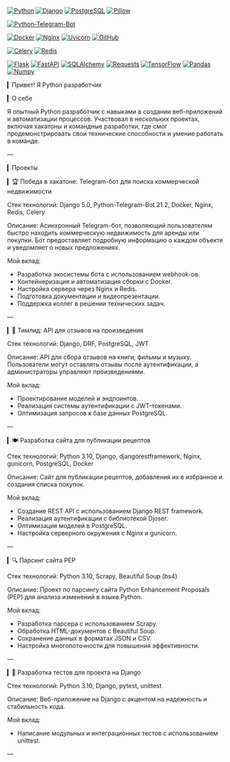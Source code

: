 <!-- BACK TO TOP LINK -->
<a name="readme-top"></a>

<!-- SHIELDS -->
[![Python][Python-shield]][Python-url]
[![Django][Django-shield]][Django-url]
[![PostgreSQL][PostgreSQL-shield]][PostgreSQL-url]
[![Pillow][Pillow-shield]][Pillow-url]

[![Python-Telegram-Bot][Python-Telegram-Bot-shield]][Python-Telegram-Bot-url]

[![Docker][Docker-shield]][Docker-url]
[![Nginx][Nginx-shield]][Nginx-url]
[![Uvicorn][Uvicorn-shield]][Uvicorn-url]
[![GitHub][GitHub-shield]][GitHub-url]

[![Celery][Celery-shield]][Celery-url]
[![Redis][Redis-shield]][Redis-url]

[![Flask][Flask-shield]][Flask-url]
[![FastAPI][FastAPI-shield]][FastAPI-url]
[![SQLAlchemy][SQLAlchemy-shield]][SQLAlchemy-url]
[![Requests][Requests-shield]][Requests-url]
[![TensorFlow][TensorFlow-shield]][TensorFlow-url]
[![Pandas][Pandas-shield]][Pandas-url]
[![Numpy][Numpy-shield]][Numpy-url]

▎Привет! Я Python разработчик

▎О себе

Я опытный Python разработчик с навыками в создании веб-приложений и автоматизации процессов. Участвовал в нескольких проектах, включая хакатоны и командные разработки, где смог продемонстрировать свои технические способности и умение работать в команде.

—

▎Проекты

▎🏆 Победа в хакатоне: Telegram-бот для поиска коммерческой недвижимости

Стек технологий: Django 5.0, Python-Telegram-Bot 21.2, Docker, Nginx, Redis, Celery  

Описание: Асинхронный Telegram-бот, позволяющий пользователям быстро находить коммерческую недвижимость для аренды или покупки. Бот предоставляет подробную информацию о каждом объекте и уведомляет о новых предложениях.

Мой вклад:
- Разработка экосистемы бота с использованием webhook-ов.
- Контейнеризация и автоматизация сборки с Docker.
- Настройка сервера через Nginx и Redis.
- Подготовка документации и видеопрезентации.
- Поддержка коллег в решении технических задач.

—

▎🌟 Тимлид: API для отзывов на произведения

Стек технологий: Django, DRF, PostgreSQL, JWT  

Описание: API для сбора отзывов на книги, фильмы и музыку. Пользователи могут оставлять отзывы после аутентификации, а администраторы управляют произведениями.

Мой вклад:
- Проектирование моделей и эндпоинтов.
- Реализация системы аутентификации с JWT-токенами.
- Оптимизация запросов к базе данных PostgreSQL.

—

▎🍽️ Разработка сайта для публикации рецептов

Стек технологий: Python 3.10, Django, djangorestframework, Nginx, gunicorn, PostgreSQL, Docker  

Описание: Сайт для публикации рецептов, добавления их в избранное и создания списка покупок.

Мой вклад:
- Создание REST API с использованием Django REST framework.
- Реализация аутентификации с библиотекой Djoser.
- Оптимизация моделей в PostgreSQL.
- Настройка серверного окружения с Nginx и gunicorn.

—

▎🔍 Парсинг сайта PEP

Стек технологий: Python 3.10, Scrapy, Beautiful Soup (bs4)  

Описание: Проект по парсингу сайта Python Enhancement Proposals (PEP) для анализа изменений в языке Python.

Мой вклад:
- Разработка парсера с использованием Scrapy.
- Обработка HTML-документов с Beautiful Soup.
- Сохранение данных в форматах JSON и CSV.
- Настройка многопоточности для повышения эффективности.

—

▎🧪 Разработка тестов для проекта на Django

Стек технологий: Python 3.10, Django, pytest, unittest  

Описание: Веб-приложение на Django с акцентом на надежность и стабильность кода.

Мой вклад:
- Написание модульных и интеграционных тестов с использованием unittest.

—

<!-- MARKDOWN LINKS & IMAGES -->
<!-- https://www.markdownguide.org/basic-syntax/#reference-style-links -->
[Python-shield]: https://img.shields.io/badge/Python-blue?style=flat&logo=python&labelColor=FDEBD0&logoColor=blue
[Python-url]: https://www.python.org/downloads/release/python-31010/
[Django-shield]: https://img.shields.io/badge/Django-green?style=flat&logo=django&labelColor=FDEBD0&logoColor=blue
[Django-url]: https://docs.djangoproject.com/en/5.0/releases/5.0/
[PostgreSQL-shield]: https://img.shields.io/badge/PostgreSQL-blue?style=flat&logo=PostgreSQL&labelColor=FDEBD0&logoColor=blue
[PostgreSQL-url]: https://www.postgresql.org/docs/13/release-13-15.html 
[Pillow-shield]: https://img.shields.io/badge/Pillow-green?style=flat&logo=pillow&labelColor=FDEBD0&logoColor=blue
[Pillow-url]: https://pillow.readthedocs.io/en/stable/releasenotes/10.3.0.html
[Python-Telegram-Bot-shield]: https://img.shields.io/badge/Python--telegram--bot-blue?style=flat&logo=telegram&labelColor=FDEBD0&logoColor=blue
[Python-Telegram-Bot-url]: https://docs.python-telegram-bot.org/en/v21.2/
[Docker-shield]: https://img.shields.io/badge/Docker-green?style=flat&logo=docker&labelColor=FDEBD0&logoColor=blue
[Docker-url]: https://docs.docker.com/engine/release-notes/26.1/
[Nginx-shield]: https://img.shields.io/badge/Nginx-blue?style=flat&logo=nginx&labelColor=FDEBD0&logoColor=blue
[Nginx-url]: https://nginx.org/en/docs/
[Celery-shield]: https://img.shields.io/badge/Celery-blue?style=flat&logo=celery&labelColor=FDEBD0&logoColor=blue
[Celery-url]: https://docs.celeryq.dev/en/stable/
[Redis-shield]: https://img.shields.io/badge/Redis-green?style=flat&logo=redis&labelColor=FDEBD0&logoColor=blue
[Redis-url]: https://master--redis-doc.netlify.app/docs/about/

[Flask-shield]: https://img.shields.io/badge/Flask-blue?style=flat&logo=flask&labelColor=FDEBD0&logoColor=blue
[Flask-url]: https://flask.palletsprojects.com/en/2.2.x/changes/
[FastAPI-shield]: https://img.shields.io/badge/FastAPI-green?style=flat&logo=fastapi&labelColor=FDEBD0&logoColor=blue
[FastAPI-url]: https://fastapi.tiangolo.com/release-notes/
[SQLAlchemy-shield]: https://img.shields.io/badge/SQLAlchemy-blue?style=flat&logo=sqlalchemy&labelColor=FDEBD0&logoColor=blue
[SQLAlchemy-url]: https://docs.sqlalchemy.org/en/20/changelog/changelog_20.html
[Requests-shield]: https://img.shields.io/badge/Requests-green?style=flat&logo=http&labelColor=FDEBD0&logoColor=blue
[Requests-url]: https://docs.python-requests.org/en/latest/community/updates/#version-2-27-1
[TensorFlow-shield]: https://img.shields.io/badge/TensorFlow-blue?style=flat&logo=tensorflow&labelColor=FDEBD0&logoColor=blue
[TensorFlow-url]: https://www.tensorflow.org/release_notes
[Pandas-shield]: https://img.shields.io/badge/Pandas-green?style=flat&logo=pandas&labelColor=FDEBD0&logoColor=blue
[Pandas-url]: https://pandas.pydata.org/pandas-docs/stable/whatsnew/index.html
[Numpy-shield]: https://img.shields.io/badge/Numpy-blue?style=flat&logo=numpy&labelColor=FDEBD0&logoColor=blue
[Numpy-url]: https://numpy.org/doc/stable/release.html
[Uvicorn-shield]: https://img.shields.io/badge/Uvicorn-green?style=flat&logo=gunicorn&labelColor=FDEBD0&logoColor=blue
[Uvicorn-url]: https://www.uvicorn.org/release-notes/
[GitHub-shield]: https://img.shields.io/badge/GitHub-Actions-blue?style=flat&logo=github&labelColor=FDEBD0&logoColor=blue
[GitHub-url]: https://docs.github.com/en/actions



